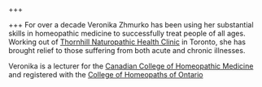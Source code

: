 +++

+++
For over a decade Veronika Zhmurko has been using her substantial skills in homeopathic medicine to successfully treat people of all ages. Working out of [Thornhill Naturopathic Health Clinic](http://www.thornhillnaturopathic.ca/) in Toronto, she has brought relief to those suffering from both acute and chronic illnesses.

Veronika is a lecturer for the [Canadian College of Homeopathic Medicine](http://www.homeopathycanada.com/) and registered with the [College of Homeopaths of Ontario](http://www.collegeofhomeopaths.on.ca/)